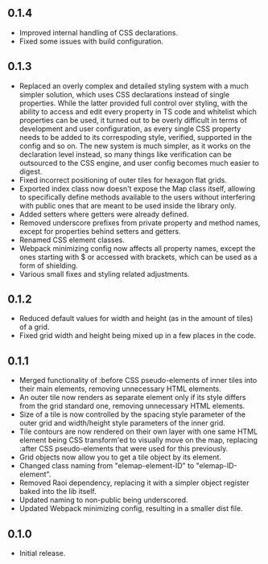 ## 0.1.4

- Improved internal handling of CSS declarations.
- Fixed some issues with build configuration.

## 0.1.3

- Replaced an overly complex and detailed styling system with a much simpler solution, which uses CSS declarations instead of single properties. While the latter provided full control over styling, with the ability to access and edit every property in TS code and whitelist which properties can be used, it turned out to be overly difficult in terms of development and user configuration, as every single CSS property needs to be added to its correspoding style, verified, supported in the config and so on. The new system is much simpler, as it works on the declaration level instead, so many things like verification can be outsourced to the CSS engine, and user config becomes much easier to digest.
- Fixed incorrect positioning of outer tiles for hexagon flat grids.
- Exported index class now doesn't expose the Map class itself, allowing to specifically define methods available to the users without interfering with public ones that are meant to be used inside the library only.
- Added setters where getters were already defined.
- Removed underscore prefixes from private property and method names, except for properties behind setters and getters.
- Renamed CSS element classes.
- Webpack minimizing config now affects all property names, except the ones starting with $ or accessed with brackets, which can be used as a form of shielding.
- Various small fixes and styling related adjustments.

## 0.1.2

- Reduced default values for width and height (as in the amount of tiles) of a grid.
- Fixed grid width and height being mixed up in a few places in the code.

## 0.1.1

- Merged functionality of :before CSS pseudo-elements of inner tiles into their main elements, removing unnecessary HTML elements.
- An outer tile now renders as separate element only if its style differs from the grid standard one, removing unnecessary HTML elements.
- Size of a tile is now controlled by the spacing style parameter of the outer grid and width/height style parameters of the inner grid.
- Tile contours are now rendered on their own layer with one same HTML element being CSS transform'ed to visually move on the map, replacing :after CSS pseudo-elements that were used for this previously.
- Grid objects now allow you to get a tile object by its element.
- Changed class naming from "elemap-element-ID" to "elemap-ID-element".
- Removed Raoi dependency, replacing it with a simpler object register baked into the lib itself.
- Updated naming to non-public being underscored.
- Updated Webpack minimizing config, resulting in a smaller dist file.

## 0.1.0

- Initial release.